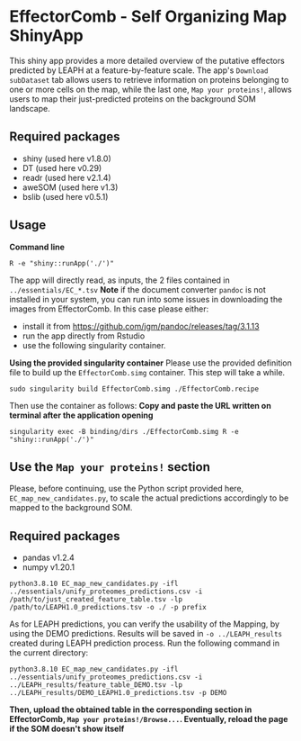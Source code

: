 # EffectorComb - Self Organizing Map ShinyApp
This shiny app provides a more detailed overview of the putative effectors predicted by LEAPH at a feature-by-feature scale.
The app's ```Download subDataset``` tab allows users to retrieve information on proteins belonging to one or more cells on the map, while the last one, ```Map your proteins!```, allows users to map their just-predicted proteins on the background SOM landscape.

## Required packages
- shiny (used here v1.8.0)
- DT (used here v0.29)
- readr (used here v2.1.4)
- aweSOM (used here v1.3)
- bslib (used here v0.5.1)
  
## Usage
**Command line** 
```
R -e "shiny::runApp('./')"
```
The app will directly read, as inputs, the 2 files contained in ```../essentials/EC_*.tsv``` 
**Note** if the document converter ```pandoc``` is not installed in your system, you can run into some issues in downloading the images from EffectorComb. In this case please either:
- install it from https://github.com/jgm/pandoc/releases/tag/3.1.13
- run the app directly from Rstudio
- use the following singularity container. 

**Using the provided singularity container**
Please use the provided definition file to build up the ```EffectorComb.simg``` container. This step will take a while.
```
sudo singularity build EffectorComb.simg ./EffectorComb.recipe
```
Then use the container as follows:
**Copy and paste the URL written on terminal after the application opening**
```
singularity exec -B binding/dirs ./EffectorComb.simg R -e "shiny::runApp('./')"
```

## Use the ```Map your proteins!``` section
Please, before continuing, use the Python script provided here, ```EC_map_new_candidates.py```, to scale the actual predictions accordingly to be mapped to the background SOM.

## Required packages
- pandas v1.2.4
- numpy v1.20.1
  
```
python3.8.10 EC_map_new_candidates.py -ifl ../essentials/unify_proteomes_predictions.csv -i /path/to/just_created_feature_table.tsv -lp /path/to/LEAPH1.0_predictions.tsv -o ./ -p prefix
```
As for LEAPH predictions, you can verify the usability of the Mapping, by using the DEMO predictions. Results will be saved in ```-o ../LEAPH_results``` created during LEAPH prediction process. Run the following command in the current directory:
```
python3.8.10 EC_map_new_candidates.py -ifl ../essentials/unify_proteomes_predictions.csv -i ../LEAPH_results/feature_table_DEMO.tsv -lp ../LEAPH_results/DEMO_LEAPH1.0_predictions.tsv -p DEMO
```
**Then, upload the obtained table in the corresponding section in EffectorComb, ```Map your proteins!/Browse...```. Eventually, reload the page if the SOM doesn't show itself**
